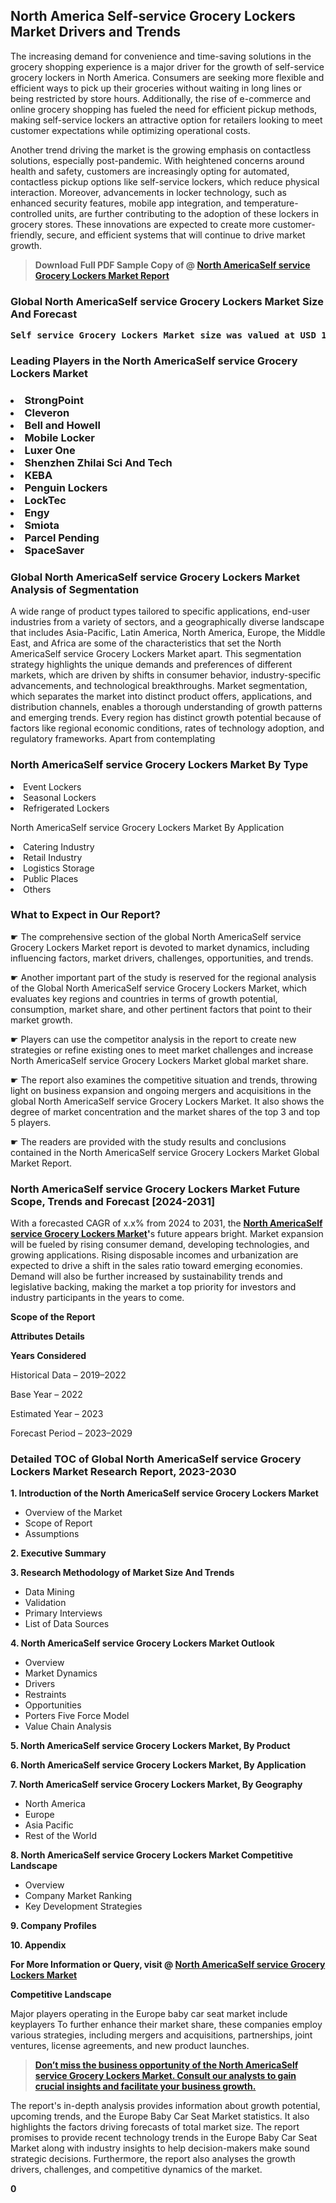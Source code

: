 <p><h2>North America Self-service Grocery Lockers Market Drivers and Trends</h2><p>The increasing demand for convenience and time-saving solutions in the grocery shopping experience is a major driver for the growth of self-service grocery lockers in North America. Consumers are seeking more flexible and efficient ways to pick up their groceries without waiting in long lines or being restricted by store hours. Additionally, the rise of e-commerce and online grocery shopping has fueled the need for efficient pickup methods, making self-service lockers an attractive option for retailers looking to meet customer expectations while optimizing operational costs.</p><p>Another trend driving the market is the growing emphasis on contactless solutions, especially post-pandemic. With heightened concerns around health and safety, customers are increasingly opting for automated, contactless pickup options like self-service lockers, which reduce physical interaction. Moreover, advancements in locker technology, such as enhanced security features, mobile app integration, and temperature-controlled units, are further contributing to the adoption of these lockers in grocery stores. These innovations are expected to create more customer-friendly, secure, and efficient systems that will continue to drive market growth.</p></p><blockquote id="" class=""><strong>Download Full PDF Sample Copy of @&nbsp;<a href="https://www.verifiedmarketreports.com/download-sample/?rid=674768&utm_source=GitHub-Jan&utm_medium=260" target="_blank">North AmericaSelf service Grocery Lockers Market Report</a>&nbsp;&nbsp;</strong></blockquote><h3 id="" class=""><strong>Global&nbsp;North AmericaSelf service Grocery Lockers Market Size And Forecast</strong></h3><pre class="reader-text-block__code-block"><strong>Self service Grocery Lockers Market size was valued at USD 1.2 Billion in 2022 and is projected to reach USD 3.0 Billion by 2030, growing at a CAGR of 15.0% from 2024 to 2030.</strong></pre><h3 id="" class="">Leading Players in the&nbsp;North AmericaSelf service Grocery Lockers Market</h3><h3 class=""></Li><Li>StrongPoint</Li><Li> Cleveron</Li><Li> Bell and Howell</Li><Li> Mobile Locker</Li><Li> Luxer One</Li><Li> Shenzhen Zhilai Sci And Tech</Li><Li> KEBA</Li><Li> Penguin Lockers</Li><Li> LockTec</Li><Li> Engy</Li><Li> Smiota</Li><Li> Parcel Pending</Li><Li> SpaceSaver</h3><h3 id="" class="">Global&nbsp;North AmericaSelf service Grocery Lockers Market Analysis of Segmentation</h3><p id="" class="">A wide range of product types tailored to specific applications, end-user industries from a variety of sectors, and a geographically diverse landscape that includes Asia-Pacific, Latin America, North America, Europe, the Middle East, and Africa are some of the characteristics that set the North AmericaSelf service Grocery Lockers Market apart. This segmentation strategy highlights the unique demands and preferences of different markets, which are driven by shifts in consumer behavior, industry-specific advancements, and technological breakthroughs. Market segmentation, which separates the market into distinct product offers, applications, and distribution channels, enables a thorough understanding of growth patterns and emerging trends. Every region has distinct growth potential because of factors like regional economic conditions, rates of technology adoption, and regulatory frameworks. Apart from contemplating</p><h3 id="" class="">North AmericaSelf service Grocery Lockers Market&nbsp;By Type</h3><p></Li><Li>Event Lockers</Li><Li> Seasonal Lockers</Li><Li> Refrigerated Lockers</p><div class="" data-test-id=""><p>North AmericaSelf service Grocery Lockers Market&nbsp;By Application</p></div><p class=""></Li><Li>Catering Industry</Li><Li> Retail Industry</Li><Li> Logistics Storage</Li><Li> Public Places</Li><Li> Others</p><div class="" data-test-id=""><h3><span class="">What to Expect in Our Report?</span></h3></div><div class="" data-test-id=""><p><span class="">☛ The comprehensive section of the global North AmericaSelf service Grocery Lockers Market report is devoted to market dynamics, including influencing factors, market drivers, challenges, opportunities, and trends.</span></p></div><div class="" data-test-id=""><p><span class="">☛ Another important part of the study is reserved for the regional analysis of the Global North AmericaSelf service Grocery Lockers Market, which evaluates key regions and countries in terms of growth potential, consumption, market share, and other pertinent factors that point to their market growth.</span></p></div><div class="" data-test-id=""><p><span class="">☛ Players can use the competitor analysis in the report to create new strategies or refine existing ones to meet market challenges and increase North AmericaSelf service Grocery Lockers Market global market share.</span></p></div><div class="" data-test-id=""><p><span class="">☛ The report also examines the competitive situation and trends, throwing light on business expansion and ongoing mergers and acquisitions in the global North AmericaSelf service Grocery Lockers Market. It also shows the degree of market concentration and the market shares of the top 3 and top 5 players.</span></p></div><div class="" data-test-id=""><p><span class="">☛ The readers are provided with the study results and conclusions contained in the North AmericaSelf service Grocery Lockers Market Global Market Report.</span></p></div><div class="" data-test-id=""><h3><span class="">North AmericaSelf service Grocery Lockers Market Future Scope, Trends and Forecast [2024-2031]</span></h3></div><div class="" data-test-id=""><p><span class="">With a forecasted CAGR of x.x% from 2024 to 2031, the <strong><a href="https://www.verifiedmarketreports.com/download-sample/?rid=674768&utm_source=GitHub-Jan&utm_medium=260" target="_blank">North AmericaSelf service Grocery Lockers Market</a>'</strong>s future appears bright. Market expansion will be fueled by rising consumer demand, developing technologies, and growing applications. Rising disposable incomes and urbanization are expected to drive a shift in the sales ratio toward emerging economies. Demand will also be further increased by sustainability trends and legislative backing, making the market a top priority for investors and industry participants in the years to come.</span></p><p id="ember66" class="ember-view reader-text-block__paragraph"><strong>Scope of the Report</strong></p><p id="ember67" class="ember-view reader-text-block__paragraph"><strong>Attributes Details</strong></p><p id="ember68" class="ember-view reader-text-block__paragraph"><strong>Years Considered</strong></p><p id="ember69" class="ember-view reader-text-block__paragraph">Historical Data &ndash; 2019&ndash;2022</p><p id="ember70" class="ember-view reader-text-block__paragraph">Base Year &ndash; 2022</p><p id="ember71" class="ember-view reader-text-block__paragraph">Estimated Year &ndash; 2023</p><p id="ember72" class="ember-view reader-text-block__paragraph">Forecast Period &ndash; 2023&ndash;2029</p></div><h3 id="" class="">Detailed TOC of Global North AmericaSelf service Grocery Lockers Market Research Report, 2023-2030</h3><p id="" class=""><strong>1. Introduction of the North AmericaSelf service Grocery Lockers Market</strong></p><ul><li>Overview of the Market</li><li>Scope of Report</li><li>Assumptions</li></ul><p id="" class=""><strong>2. Executive Summary</strong></p><p id="" class=""><strong>3. Research Methodology of Market Size And Trends</strong></p><ul><li>Data Mining</li><li>Validation</li><li>Primary Interviews</li><li>List of Data Sources</li></ul><p id="" class=""><strong>4. North AmericaSelf service Grocery Lockers Market Outlook</strong></p><ul><li>Overview</li><li>Market Dynamics</li><li>Drivers</li><li>Restraints</li><li>Opportunities</li><li>Porters Five Force Model</li><li>Value Chain Analysis</li></ul><p id="" class=""><strong>5. North AmericaSelf service Grocery Lockers Market, By Product</strong></p><p id="" class=""><strong>6. North AmericaSelf service Grocery Lockers Market, By Application</strong></p><p id="" class=""><strong>7. North AmericaSelf service Grocery Lockers Market, By Geography</strong></p><ul><li>North America</li><li>Europe</li><li>Asia Pacific</li><li>Rest of the World</li></ul><p id="" class=""><strong>8. North AmericaSelf service Grocery Lockers Market Competitive Landscape</strong></p><ul><li>Overview</li><li>Company Market Ranking</li><li>Key Development Strategies</li></ul><p id="" class=""><strong>9. Company Profiles</strong></p><p id="" class=""><strong>10. Appendix</strong></p><p><strong>For More Information or Query, visit&nbsp;@ <a href="https://www.verifiedmarketreports.com/product/self-service-grocery-lockers-market/" target="_blank">North AmericaSelf service Grocery Lockers Market</a></strong></p><p id="ember61" class="ember-view reader-text-block__paragraph"><strong>Competitive Landscape</strong></p><p id="ember62" class="ember-view reader-text-block__paragraph">Major players operating in the Europe baby car seat market include keyplayers To further enhance their market share, these companies employ various strategies, including mergers and acquisitions, partnerships, joint ventures, license agreements, and new product launches.</p><blockquote id="ember63" class="ember-view reader-text-block__blockquote"><strong><a href="https://www.verifiedmarketreports.com/download-sample/?rid=674768&utm_source=GitHub-Jan&utm_medium=260" target="_blank">Don&rsquo;t miss the business opportunity of the North AmericaSelf service Grocery Lockers Market. Consult our analysts to gain crucial insights and facilitate your business growth.</a></strong></blockquote><p id="ember64" class="ember-view reader-text-block__paragraph">The report's in-depth analysis provides information about growth potential, upcoming trends, and the Europe Baby Car Seat Market statistics. It also highlights the factors driving forecasts of total market size. The report promises to provide recent technology trends in the Europe Baby Car Seat Market along with industry insights to help decision-makers make sound strategic decisions. Furthermore, the report also analyses the growth drivers, challenges, and competitive dynamics of the market.</p><p class="ember-view reader-text-block__paragraph"><strong>0</strong></p>
